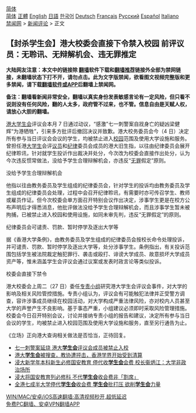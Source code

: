  <!-- 面包屑导航 --> <div class="breadcrumb"><!-- GTranslate: https://gtranslate.io/ -->  <div class="switcher notranslate">  <div class="selected">  <a href="#" onclick="return false;"> 简体</a>  </div>  <div class="option">  <a href="https://www.bannedbook.org" onclick="doGTranslate('zh-CN|zh-CN');jQuery('div.switcher div.selected a').html(jQuery(this).html());return false;" title="简体中文" class="nturl selected"> 简体</a>  <a href="https://www.bannedbook.org/zh-tw/" onclick="doGTranslate('zh-CN|zh-TW');jQuery('div.switcher div.selected a').html(jQuery(this).html());return false;" title="繁體中文" class="nturl"> 正體</a>  <a href="https://www.bannedbook.org/en/" onclick="doGTranslate('zh-CN|en');jQuery('div.switcher div.selected a').html(jQuery(this).html());return false;" title="English" class="nturl"> English</a>  <a href="https://www.bannedbook.org/ja/" onclick="doGTranslate('zh-CN|ja');jQuery('div.switcher div.selected a').html(jQuery(this).html());return false;" title="日本語" class="nturl"> 日語</a>  <a href="https://www.bannedbook.org/ko/" onclick="doGTranslate('zh-CN|ko');jQuery('div.switcher div.selected a').html(jQuery(this).html());return false;" title="한국어" class="nturl"> 한국어</a>  <a href="https://www.bannedbook.org/de/" onclick="doGTranslate('zh-CN|de');jQuery('div.switcher div.selected a').html(jQuery(this).html());return false;" title="Deutsch" class="nturl"> Deutsch</a>  <a href="https://www.bannedbook.org/fr/" onclick="doGTranslate('zh-CN|fr');jQuery('div.switcher div.selected a').html(jQuery(this).html());return false;" title="Français" class="nturl"> Français</a>  <a href="https://www.bannedbook.org/ru/" onclick="doGTranslate('zh-CN|ru');jQuery('div.switcher div.selected a').html(jQuery(this).html());return false;" title="Русский" class="nturl"> Русский</a>  <a href="https://www.bannedbook.org/es/" onclick="doGTranslate('zh-CN|es');jQuery('div.switcher div.selected a').html(jQuery(this).html());return false;" title="Español" class="nturl"> Español</a>  <a href="https://www.bannedbook.org/it/" onclick="doGTranslate('zh-CN|it');jQuery('div.switcher div.selected a').html(jQuery(this).html());return false;" title="Italiano" class="nturl"> Italiano</a>  </div>  </div>      <div class='breadcrumb-sub'><!-- Breadcrumb NavXT 6.3.0 --> <a href="https://www.bannedbook.org/" class="home">禁闻网</a> &gt; <a href="https://www.bannedbook.org/bnews/comments/" class="category">新闻评论</a> &gt; 正文</div></div><h2>【封杀学生会】港大校委会直接下令禁入校园 前评议员：无聆讯、无辩解机会、违无罪推定</h2> <p class="notice"><b>大陆网友注意：本文中的链接除 <a href="https://github.com/bannedbook/fanqiang" >翻墙</a>软件下载和<a href="https://github.com/killgcd/justmysocks/blob/master/README.md">翻墙推荐</a>链接外全部为禁网链接，未翻墙状态下打不开，请勿点击。此为文字版禁闻，欲看图文视频完整版和更多禁闻，请下载<a href="https://github.com/bannedbook/fanqiang">翻墙软件或APP</a>后翻墙上禁闻网。</p><p>备注：翻墙看新闻非常安全，翻墙以真实身份发表敏感言论有一定风险，但只看不说则没有任何风险，翻的人太多，政府管不过来，也不管。信息自由是天赋人权，请放心大胆的翻墙。</b></p>  <div class="entry">  <p><a href="https://www.bannedbook.org/bnews/tag/%E6%B8%AF%E5%A4%A7/" class="st_tag internal_tag" rel="tag" title="标签 港大 下的日志">港大</a><a href="https://www.bannedbook.org/bnews/tag/%E5%AD%A6%E7%94%9F%E4%BC%9A/" class="st_tag internal_tag" rel="tag" title="标签 学生会 下的日志">学生会</a>评议会本月 7 日通过动议，“感激”七一刺警案自戕身亡的疑凶梁健辉“为港牺牲”，引来多方批评后撤回决议并致歉。港大校务委员会今（4 日）决定所有参与当日评议会会议的学生，均被禁止进入<a href="https://www.bannedbook.org/bnews/tag/%e6%a0%a1%e5%9b%ad/" class="st_tag internal_tag" rel="tag" title="标签 校园 下的日志">校园</a>范围及使用大学设施和服务。曾担任港<a href="https://www.bannedbook.org/bnews/tag/%e5%a4%a7%e5%ad%a6%e7%94%9f/" class="st_tag internal_tag" rel="tag" title="标签 大学生 下的日志">大学生</a>会评<a href="https://www.bannedbook.org/bnews/tag/%e8%ae%ae%e5%91%98/" class="st_tag internal_tag" rel="tag" title="标签 议员 下的日志">议员</a>和<a href="https://www.bannedbook.org/bnews/tag/%E7%BA%AA%E5%BE%8B/" class="st_tag internal_tag" rel="tag" title="标签 纪律 下的日志">纪律</a>委员会成员的港大旧生指，以往由纪律委员会展开纪律聆讯，针对就学生投䜣作出裁决并处分，今次改为校委会直接作出处分，认为今次违反惯常做法，没给予学生合理辩解机会，亦违反“<a href="https://www.bannedbook.org/bnews/tag/%E6%97%A0%E7%BD%AA/" class="st_tag internal_tag" rel="tag" title="标签 无罪 下的日志">无罪</a>假定”原则。</p> <p>没给予学生合理辩解机会</p>  <p>他指以往由教务委员及学生组成的纪律委员会，针对学生的投诉均由教务委员及学生组成的纪律委员会处理，过程中会召开纪律聆讯，有需要时亦可传召学生、教师或雇员作证。但今次校委会单方面召开特别会议作出决定，涉事学生更是在校方公布声明后才得悉消息，他批评做法没给予学生合理辩解机会，而且涉事学生暂未被拘捕，已被禁止进入校园和使用设施，如同未审先判，违反“无罪假定”的原则。</p> <p>纪律委员会可谴责、罚款、暂时停学及逐出大学等</p>  <p>据《香港大学条例》，由教务委员及学生组成的纪律委员会按校长命令处理投诉，并可谴责、罚款、暂时停学及逐出大学等，处分涉事学生。条例指出，有关投诉范围包括学生被法院裁定触犯罪行、袭击或殴打、诽谤大学成员、故意损坏大学成员资产等，惟未涵盖学生会评议会通过议案或发表时政言论等类似投诉。</p> <p>校委会直接下禁令</p>  <p>港大校委会上周二（27 日）委任<a href="https://www.bannedbook.org/bnews/tag/%E4%B8%93%E8%B4%A3%E5%B0%8F%E7%BB%84/" class="st_tag internal_tag" rel="tag" title="标签 专责小组 下的日志">专责小组</a>研究港大学生会评议会事件，对大学的影响及相关风险管控措施。专责小组认为，评议会有可能触犯法律并正受警方调查，容许涉事成员继续在校园活动，对大学构成严重法律风险，亦对校内人员甚至大学的声誉产生不良影响。基于事态严重，小组建议必须即时采取风险管理措施。校委会今日召开特别会议，讨论并接纳专责小组的报告和建议，决定所有参与当日会议的学生，均被禁止进入校园范围及使用大学设施和服务，直至另行通告为止。</p> <p>《立场》正向港大查询相关做法是否恰当，正待回复。</p>  <ul class='op-related-articles' title='相关阅读'> <li><a href='https://www.bannedbook.org/bnews/ssgc/20210805/1600367.html' target='_blank'>七一刺警案延烧 港大<b>学生会</b>评议会成员被禁止入校</a></li> <li><a href='https://www.bannedbook.org/bnews/renquan/20210731/1597873.html' target='_blank'>港大<b>学生会</b>被搜查，教协遭抨击，香港学界开始受到清算</a></li> <li><a href='https://www.bannedbook.org/bnews/comments/20210726/1594533.html' target='_blank'>浸大新学年本科新生必修国安教育 停代收<b>学生会</b>会费 校长衞炳江：大学非政治场所</a></li> <li><a href='https://www.bannedbook.org/bnews/headline/20210726/1594498.html' target='_blank'>浸大将国安教育列必修科 不代<b>学生会</b>收会费非「割席」</a></li> <li><a href='https://www.bannedbook.org/bnews/taiwannews/20210726/1594457.html' target='_blank'>全港七成半大学停代<b>学生会</b>收会费 <b>学生会</b>批打压 欲削<b>学生会</b>力量</a></li> </ul> <p class="texttj"> <a href="https://github.com/bannedbook/fanqiang/wiki/V2ray%E6%9C%BA%E5%9C%BA" target="_blank">WIN/MAC/安卓/iOS高速翻墙:高清视频秒开,超低延迟</a><br/> <a href="https://github.com/bannedbook/fanqiang/wiki/%E7%A6%81%E9%97%BB%E7%BD%91%E5%AE%89%E5%8D%93%E7%BF%BB%E5%A2%99%E6%96%B0%E9%97%BBAPP" target="_blank">免费PC翻墙、安卓VPN翻墙APP</a></p><p> </p><a name='sharetosocial'></a>  <div style="margin-bottom:5px;padding-bottom:5px;clear:both"> <div id="archive-pix-1" class="banner-ads"> <!-- AuctionX Display platform tag START --> <div id="26318x728x90x621x_ADSLOT2" clicktrack="%%CLICK_URL_ESC%%"></div> <!-- AuctionX Display platform tag END --> </div> <div id="archive-pix-2" class="banner-ads"> <!-- AuctionX Display platform tag START --> <div id="26315x300x250x621x_ADSLOT2" clicktrack="%%CLICK_URL_ESC%%"></div> <!-- AuctionX Display platform tag END --> </div> </div>  <div id="archive-pix-1" class="banner-ads"> <!-- AuctionX Display platform tag START --> <div id="26318x728x90x621x_ADSLOT3" clicktrack="%%CLICK_URL_ESC%%"></div> <!-- AuctionX Display platform tag END --> </div> </div><!--END ENTRY--> 
